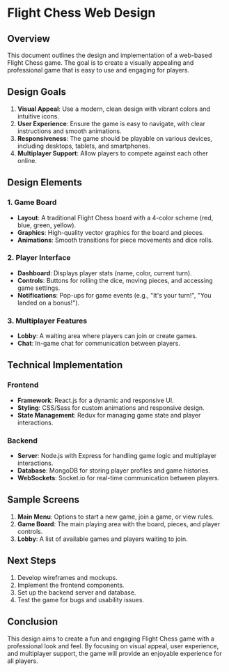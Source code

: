 # Flight Chess Web Design

## Overview
This document outlines the design and implementation of a web-based Flight Chess game. The goal is to create a visually appealing and professional game that is easy to use and engaging for players.

## Design Goals
1. **Visual Appeal**: Use a modern, clean design with vibrant colors and intuitive icons.
2. **User Experience**: Ensure the game is easy to navigate, with clear instructions and smooth animations.
3. **Responsiveness**: The game should be playable on various devices, including desktops, tablets, and smartphones.
4. **Multiplayer Support**: Allow players to compete against each other online.

## Design Elements

### 1. Game Board
- **Layout**: A traditional Flight Chess board with a 4-color scheme (red, blue, green, yellow).
- **Graphics**: High-quality vector graphics for the board and pieces.
- **Animations**: Smooth transitions for piece movements and dice rolls.

### 2. Player Interface
- **Dashboard**: Displays player stats (name, color, current turn).
- **Controls**: Buttons for rolling the dice, moving pieces, and accessing game settings.
- **Notifications**: Pop-ups for game events (e.g., "It's your turn!", "You landed on a bonus!").

### 3. Multiplayer Features
- **Lobby**: A waiting area where players can join or create games.
- **Chat**: In-game chat for communication between players.

## Technical Implementation

### Frontend
- **Framework**: React.js for a dynamic and responsive UI.
- **Styling**: CSS/Sass for custom animations and responsive design.
- **State Management**: Redux for managing game state and player interactions.

### Backend
- **Server**: Node.js with Express for handling game logic and multiplayer interactions.
- **Database**: MongoDB for storing player profiles and game histories.
- **WebSockets**: Socket.io for real-time communication between players.

## Sample Screens
1. **Main Menu**: Options to start a new game, join a game, or view rules.
2. **Game Board**: The main playing area with the board, pieces, and player controls.
3. **Lobby**: A list of available games and players waiting to join.

## Next Steps
1. Develop wireframes and mockups.
2. Implement the frontend components.
3. Set up the backend server and database.
4. Test the game for bugs and usability issues.

## Conclusion
This design aims to create a fun and engaging Flight Chess game with a professional look and feel. By focusing on visual appeal, user experience, and multiplayer support, the game will provide an enjoyable experience for all players.